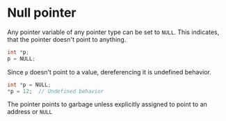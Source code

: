 # Null pointer

Any pointer variable of any pointer type can be set to `NULL`.
This indicates, that the pointer doesn't point to anything.

```c
int *p;
p = NULL;
```

Since `p` doesn't point to a value, dereferencing it is undefined behavior.

```c
int *p = NULL;
*p = 12;  // Undefined behavior
```

The pointer points to garbage unless explicitly assigned to point to an
address or `NULL`
